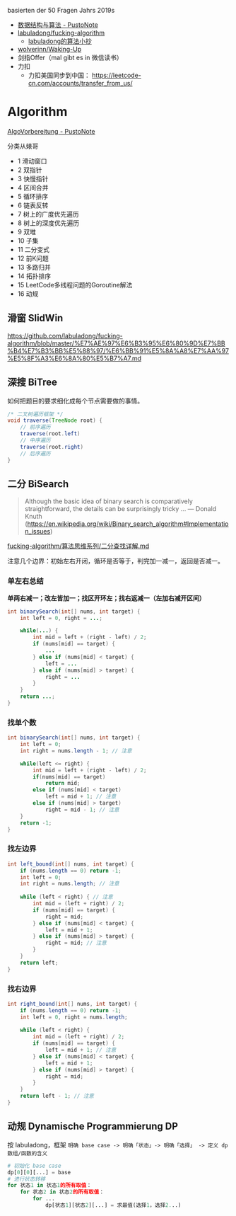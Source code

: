 basierten der 50 Fragen Jahrs 2019s

- [数据结构与算法 - PustoNote](../TP301.6-数据结构与算法.md)
- [labuladong/fucking-algorithm](https://github.com/labuladong/fucking-algorithm)
    - [labuladong的算法小抄](https://labuladong.gitee.io/algo/)
- [wolverinn/Waking-Up](https://github.com/wolverinn/Waking-Up)
- 剑指Offer（mal gibt es in 微信读书）
- 力扣
    - 力扣美国同步到中国： https://leetcode-cn.com/accounts/transfer_from_us/

# Algorithm

[AlgoVorbereitung - PustoNote](./AlgoVorbereitung.md)

分类从婊哥

- 1 滑动窗口
- 2 双指针
- 3 快慢指针
- 4 区间合并
- 5 循环排序
- 6 链表反转
- 7 树上的广度优先遍历
- 8 树上的深度优先遍历
- 9 双堆
- 10 子集
- 11 二分变式
- 12 前K问题
- 13 多路归并
- 14 拓扑排序
- 15 LeetCode多线程问题的Goroutine解法
- 16 动规

## 滑窗 SlidWin

https://github.com/labuladong/fucking-algorithm/blob/master/%E7%AE%97%E6%B3%95%E6%80%9D%E7%BB%B4%E7%B3%BB%E5%88%97/%E6%BB%91%E5%8A%A8%E7%AA%97%E5%8F%A3%E6%8A%80%E5%B7%A7.md



## 深搜 BiTree

如何把题目的要求细化成每个节点需要做的事情。

```java
/* 二叉树遍历框架 */
void traverse(TreeNode root) {
    // 前序遍历
    traverse(root.left)
    // 中序遍历
    traverse(root.right)
    // 后序遍历
}
```


## 二分 BiSearch

> Although the basic idea of binary search is comparatively straightforward, the details can be surprisingly tricky ... 
> — Donald Knuth 
> (https://en.wikipedia.org/wiki/Binary_search_algorithm#Implementation_issues)

[fucking-algorithm/算法思维系列/二分查找详解.md](https://github.com/labuladong/fucking-algorithm/blob/master/%E7%AE%97%E6%B3%95%E6%80%9D%E7%BB%B4%E7%B3%BB%E5%88%97/%E4%BA%8C%E5%88%86%E6%9F%A5%E6%89%BE%E8%AF%A6%E8%A7%A3.md)

注意几个边界：初始左右开闭，循环是否等于，判完加一减一，返回是否减一。

### 单左右总结

**单两右减一；改左皆加一；找区开环左；找右返减一（左加右减开区间）**

```java
int binarySearch(int[] nums, int target) {
    int left = 0, right = ...;

    while(...) {
        int mid = left + (right - left) / 2;
        if (nums[mid] == target) {
            ...
        } else if (nums[mid] < target) {
            left = ...
        } else if (nums[mid] > target) {
            right = ...
        }
    }
    return ...;
}
```

### 找单个数

```java
int binarySearch(int[] nums, int target) {
    int left = 0; 
    int right = nums.length - 1; // 注意

    while(left <= right) {
        int mid = left + (right - left) / 2;
        if(nums[mid] == target)
            return mid; 
        else if (nums[mid] < target)
            left = mid + 1; // 注意
        else if (nums[mid] > target)
            right = mid - 1; // 注意
    }
    return -1;
}
```

### 找左边界

```java
int left_bound(int[] nums, int target) {
    if (nums.length == 0) return -1;
    int left = 0;
    int right = nums.length; // 注意
    
    while (left < right) { // 注意
        int mid = (left + right) / 2;
        if (nums[mid] == target) {
            right = mid;
        } else if (nums[mid] < target) {
            left = mid + 1;
        } else if (nums[mid] > target) {
            right = mid; // 注意
        }
    }
    return left;
}
```

### 找右边界

```java
int right_bound(int[] nums, int target) {
    if (nums.length == 0) return -1;
    int left = 0, right = nums.length;
    
    while (left < right) {
        int mid = (left + right) / 2;
        if (nums[mid] == target) {
            left = mid + 1; // 注意
        } else if (nums[mid] < target) {
            left = mid + 1;
        } else if (nums[mid] > target) {
            right = mid;
        }
    }
    return left - 1; // 注意
}
```


## 动规 Dynamische Programmierung DP

按 labuladong，框架 `明确 base case -> 明确「状态」-> 明确「选择」 -> 定义 dp 数组/函数的含义`

```py
# 初始化 base case
dp[0][0][...] = base
# 进行状态转移
for 状态1 in 状态1的所有取值：
    for 状态2 in 状态2的所有取值：
        for ...
            dp[状态1][状态2][...] = 求最值(选择1，选择2...)
```
